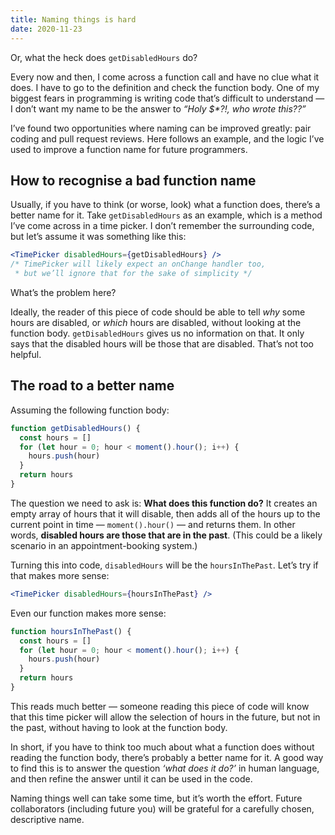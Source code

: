 ```yaml
---
title: Naming things is hard
date: 2020-11-23
---
```


Or, what the heck does `getDisabledHours` do?

Every now and then, I come across a function call and have no clue what it does. I have to go to the definition and check the function body. One of my biggest fears in programming is writing code that’s difficult to understand — I don’t want my name to be the answer to _“Holy $*?!, who wrote this??”_

I’ve found two opportunities where naming can be improved greatly: pair coding and pull request reviews. Here follows an example, and the logic I’ve used to improve a function name for future programmers.

## How to recognise a bad function name
Usually, if you have to think (or worse, look) what a function does, there’s a better name for it. Take `getDisabledHours` as an example, which is a method I’ve come across in a time picker. I don’t remember the surrounding code, but let’s assume it was something like this:
```jsx
<TimePicker disabledHours={getDisabledHours} />
/* TimePicker will likely expect an onChange handler too,
 * but we’ll ignore that for the sake of simplicity */
```

What’s the problem here?

Ideally, the reader of this piece of code should be able to tell _why_ some hours are disabled, or _which_ hours are disabled, without looking at the function body. `getDisabledHours` gives us no information on that. It only says that the disabled hours will be those that are disabled. That’s not too helpful.

## The road to a better name
Assuming the following function body:
```js
function getDisabledHours() {
  const hours = []
  for (let hour = 0; hour < moment().hour(); i++) {
    hours.push(hour)
  }
  return hours
}
```
The question we need to ask is: **What does this function do?** It creates an empty array of hours that it will disable, then adds all of the hours up to the current point in time — `moment().hour()` — and returns them. In other words, **disabled hours are those that are in the past**. (This could be a likely scenario in an appointment-booking system.)

Turning this into code, `disabledHours` will be the `hoursInThePast`. Let’s try if that makes more sense:
```jsx
<TimePicker disabledHours={hoursInThePast} />
```

Even our function makes more sense:
```js
function hoursInThePast() {
  const hours = []
  for (let hour = 0; hour < moment().hour(); i++) {
    hours.push(hour)
  }
  return hours
}
```

This reads much better — someone reading this piece of code will know that this time picker will allow the selection of hours in the future, but not in the past, without having to look at the function body.

In short, if you have to think too much about what a function does without reading the function body, there’s probably a better name for it. A good way to find this is to answer the question _‘what does it do?’_ in human language, and then refine the answer until it can be used in the code.

Naming things well can take some time, but it’s worth the effort. Future collaborators (including future you) will be grateful for a carefully chosen, descriptive name.
